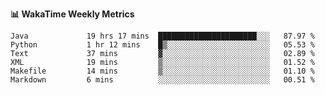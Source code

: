 **:bar_chart: WakaTime Weekly Metrics**

<!--START_SECTION:waka-->

```text
Java             19 hrs 17 mins  ██████████████████████░░░   87.97 %
Python           1 hr 12 mins    █▒░░░░░░░░░░░░░░░░░░░░░░░   05.53 %
Text             37 mins         ▓░░░░░░░░░░░░░░░░░░░░░░░░   02.89 %
XML              19 mins         ▒░░░░░░░░░░░░░░░░░░░░░░░░   01.52 %
Makefile         14 mins         ▒░░░░░░░░░░░░░░░░░░░░░░░░   01.10 %
Markdown         6 mins          ░░░░░░░░░░░░░░░░░░░░░░░░░   00.51 %
```

<!--END_SECTION:waka-->
